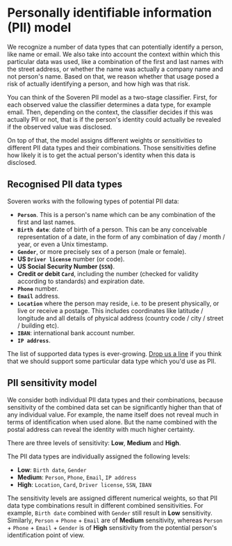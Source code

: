 # Personally identifiable information (PII) model

We recognize a number of data types that can potentially identify a person, like name or email. We also take into account the context within which this particular data was used, like a combination of the first and last names with the street address, or whether the name was actually a company name and not person's name. Based on that, we reason whether that usage posed a risk of actually identifying a person, and how high was that risk.

You can think of the Soveren PII model as a two-stage classifier. First, for each observed value the classifier determines a data type, for example email. Then, depending on the context, the classifier decides if this was actually PII or not, that is if the person's identity could actually be revealed if the observed value was disclosed.

On top of that, the model assigns different weights or _sensitivities_ to different PII data types and their combinations. Those sensitivities define how likely it is to get the actual person's identity when this data is disclosed.

## Recognised PII data types

Soveren works with the following types of potential PII data:

  * **`Person`**. This is a person's name which can be any combination of the first and last names.
  * **`Birth date`**: date of birth of a person. This can be any conceivable representation of a date, in the form of any combination of day / month / year, or even a Unix timestamp.
  * **`Gender`**, or more precisely sex of a person (male or female).
  * **US `Driver license`** number (or code).
  * **US Social Security Number (`SSN`)**.
  * **Credit or debit `Card`**, including the number (checked for validity according to standards) and expiration date.
  * **`Phone`** number.
  * **`Email`** address.
  * **`Location`** where the person may reside, i.e. to be present physically, or live or receive a postage. This includes coordinates like latitude / longitude and all details of physical address (country code / city / street / building etc).
  * **`IBAN`**: international bank account number.
  * **`IP address`**.

 The list of supported data types is ever-growing. [Drop us a line](mailto:support@soveren.io) if you think that we should support some particular data type which you'd use as PII. 

## PII sensitivity model

We consider both individual PII data types and their combinations, because sensitivity of the combined data set can be significantly higher than that of any individual value. For example, the name itself does not reveal much in terms of identification when used alone. But the name combined with the postal address can reveal the identity with much higher certainty.

There are three levels of sensitivity: **Low**, **Medium** and **High**.

The PII data types are individually assigned the following levels:

* **Low**: `Birth date`, `Gender`
* **Medium**: `Person`, `Phone`, `Email`, `IP address`
* **High**: `Location`, `Card`, `Driver license`, `SSN`, `IBAN`

The sensitivity levels are assigned different numerical weights, so that PII data type combinations result in different combined sensitivities. For example, `Birth date` combined with `Gender` still result in **Low** sensitivity. Similarly, `Person` + `Phone` + `Email` are of **Medium** sensitivity, whereas `Person` + `Phone` + `Email` + `Gender` is of **High** sensitivity from the potential person's identification point of view.
